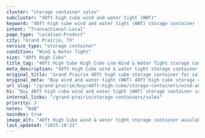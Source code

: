 ```yaml
---
cluster: "storage container sales"
subcluster: "40ft high cube wind and water tight (WWT)"
keyword: "40ft high cube wind and water tight (WWT) storage container for sale Grand Prairie, TX"
intent: "Transactional-Local"
page_type: "Location-Product"
city: "Grand Prairie, TX"
service_type: "storage container"
condition: "Wind & Water Tight"
size: "40ft High Cube"
title_tag: "40ft High Cube High Cube Lnm Wind & Water Tight storage container Sales in Grand Prairie | LC Container"
meta_description: "40ft High Cube wind & water tight storage container sales in Grand Prairie. High cube containers with extra height. Fast delivery, competitive pricing. Serving storage containers area. Quote ID: 6ZF. Call (214) 524-4168 for your free quote today."
original_title: "Grand Prairie 40ft high cube storage container for sale | LC"
original_meta: "Buy wind and water tight (WWT) 40ft high cube storage container sale with local delivery in Grand Prairie, TX. LC Container — local Since 2003. Request a fast quote today."
url_slug: "/grand-prairie/buy/40ft-high-cube/storage-containers/wind-and-water-tight-wwt"
h1: "Buy 40ft high cube wind and water tight (WWT) storage container in Grand Prairie"
internal_links: "/grand-prairie/storage-containers/sales"
priority: 3
notes: "NaN"
noindex: true
image_alt: "40ft High Cube wind & water tight storage container available for delivery in Grand Prairie"
last_updated: "2025-10-21"
---
```


<!-- TODO: Add unique city/inventory copy, images, and internal links here. -->
